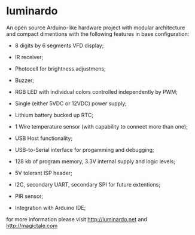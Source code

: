 luminardo
=========

An open source Arduino-like hardware project with modular architecture and compact dimentions with the following features in base configuration:

- 8 digits by 6 segments VFD display;
- IR receiver;
- Photocell for brightness adjustmens;
- Buzzer;
- RGB LED with individual colors controlled independently by PWM;
- Single (either 5VDC or 12VDC) power supply;
- Lithium battery bucked up RTC;
- 1 Wire temperature sensor (with capability to connect more than one);
- USB Host functionality;
- USB-to-Serial interface for progamming and debugging;
- 128 kb of program memory, 3.3V internal supply and logic levels;
- 5V tolerant ISP header; 
- I2C, secondary UART, secondary SPI for future extentions;
- PIR sensor;

- Integration with Arduino IDE;

for more information please visit http://luminardo.net and http://magictale.com
